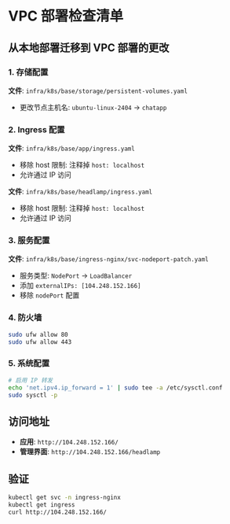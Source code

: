 # VPC 部署检查清单

## 从本地部署迁移到 VPC 部署的更改

### 1. 存储配置
**文件**: `infra/k8s/base/storage/persistent-volumes.yaml`
- 更改节点主机名: `ubuntu-linux-2404` → `chatapp`

### 2. Ingress 配置
**文件**: `infra/k8s/base/app/ingress.yaml`
- 移除 host 限制: 注释掉 `host: localhost`
- 允许通过 IP 访问

**文件**: `infra/k8s/base/headlamp/ingress.yaml`
- 移除 host 限制: 注释掉 `host: localhost`
- 允许通过 IP 访问

### 3. 服务配置
**文件**: `infra/k8s/base/ingress-nginx/svc-nodeport-patch.yaml`
- 服务类型: `NodePort` → `LoadBalancer`
- 添加 `externalIPs: [104.248.152.166]`
- 移除 `nodePort` 配置

### 4. 防火墙
```bash
sudo ufw allow 80
sudo ufw allow 443
```

### 5. 系统配置
```bash
# 启用 IP 转发
echo 'net.ipv4.ip_forward = 1' | sudo tee -a /etc/sysctl.conf
sudo sysctl -p
```

## 访问地址
- **应用**: `http://104.248.152.166/`
- **管理界面**: `http://104.248.152.166/headlamp`

## 验证
```bash
kubectl get svc -n ingress-nginx
kubectl get ingress
curl http://104.248.152.166/
```

